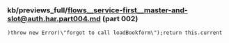 ### kb/previews_full/flows__service-first__master-and-slot@auth.har.part004.md (part 002)

```md
)throw new Error(\"forgot to call loadBookform\");return this.current
```

```
